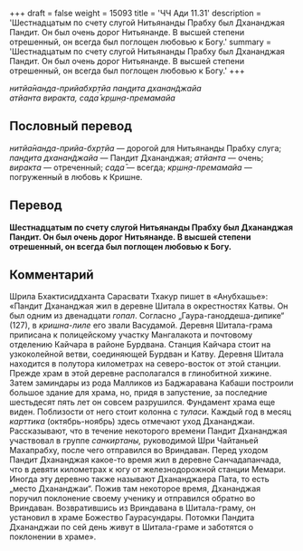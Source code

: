 +++
draft = false
weight = 15093
title = 'ЧЧ Ади 11.31'
description = 'Шестнадцатым по счету слугой Нитьянанды Прабху был Дхананджая Пандит. Он был очень дорог Нитьянанде. В высшей степени отрешенный, он всегда был поглощен любовью к Богу.'
summary = 'Шестнадцатым по счету слугой Нитьянанды Прабху был Дхананджая Пандит. Он был очень дорог Нитьянанде. В высшей степени отрешенный, он всегда был поглощен любовью к Богу.'
+++

_нитйа̄нанда-прийабхр̣тйа пан̣д̣ита дханан̃джайа  
атйанта виракта, сада̄ кр̣шн̣а-премамайа_

## Пословный перевод

_нитйа̄нанда_\-_прийа_\-_бхр̣тйа_ — дорогой для Нитьянанды Прабху слуга; _пан̣д̣ита_ _дханан̃джайа_ — Пандит Дхананджая; _атйанта_ — очень; _виракта_ — отреченный; _сада̄_ — всегда; _кр̣шн̣а_\-_премамайа_ — погруженный в любовь к Кришне.

## Перевод

**Шестнадцатым по счету слугой Нитьянанды Прабху был Дхананджая Пандит. Он был очень дорог Нитьянанде. В высшей степени отрешенный, он всегда был поглощен любовью к Богу.**

## Комментарий

Шрила Бхактисиддханта Сарасвати Тхакур пишет в «Анубхашье»: «Пандит Дхананджая жил в деревне Шитала в окрестностях Катвы. Он был одним из двенадцати _гопал_. Согласно „Гаура-ганоддеша-дипике“ (127), в _кришна-лиле_ его звали Васудамой. Деревня Шитала-грама приписана к полицейскому участку Мангалакота и почтовому отделению Кайчара в районе Бурдвана. Станция Кайчара стоит на узкоколейной ветви, соединяющей Бурдван и Катву. Деревня Шитала находится в полутора километрах на северо-восток от этой станции. Прежде храм в этой деревне располагался в глинобитной хижине. Затем заминдары из рода Малликов из Баджаравана Кабаши построили большое здание для храма, но, придя в запустение, за последние шестьдесят пять лет он совсем разрушился. Фундамент храма еще виден. Поблизости от него стоит колонна с _туласи_. Каждый год в месяц _карттика_ (октябрь-ноябрь) здесь отмечают уход Дхананджаи. Рассказывают, что в течение некоторого времени Пандит Дхананджая участвовал в группе _санкиртаны,_ руководимой Шри Чайтаньей Махапрабху, после чего отправился во Вриндаван. Перед уходом Пандит Дхананджая какое-то время жил в деревне Санчадапанчада, что в девяти километрах к югу от железнодорожной станции Мемари. Иногда эту деревню также называют Дхананджаера Пата, то есть „место Дхананджаи“. Пожив там некоторое время, Дхананджая поручил поклонение своему ученику и отправился обратно во Вриндаван. Возвратившись из Вриндавана в Шитала-граму, он установил в храме Божество Гаурасундары. Потомки Пандита Дхананджаи по сей день живут в Шитала-граме и заботятся о поклонении в храме».
